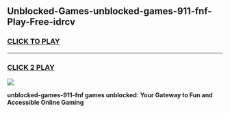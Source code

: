
## Unblocked-Games-unblocked-games-911-fnf-Play-Free-idrcv
<h3>
<a href="https://premium76.site?title=unblocked-games-911-fnf&ref=09A">CLICK TO PLAY</a></h3>
<hr>

<h3>
<a href="https://premium76.site?title=unblocked-games-911-fnf&ref=09A">CLICK 2 PLAY</a>
  
</h3>

<a href="https://premium76.site?title=unblocked-games-911-fnf&ref=09A"><img src="https://clearcache.store/games.png"></a>


**unblocked-games-911-fnf games unblocked: Your Gateway to Fun and Accessible Online Gaming**
